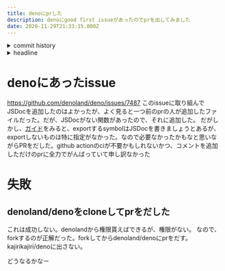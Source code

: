 ```yaml
---
title: denoにprした
description: denoにgood first issueがあったのでprを出してみました
date: 2020-11-29T21:33:15.000Z
---
```

<!-- history area start -->
<details><summary>commit history</summary><div><ol>

</ol></div></details>
<!-- history area end -->
<!-- toc area start -->
<details><summary>headline</summary><div>

<!-- toc -->

- [denoにあったissue](#deno%E3%81%AB%E3%81%82%E3%81%A3%E3%81%9Fissue)
- [失敗](#%E5%A4%B1%E6%95%97)
  * [denoland/denoをcloneしてprをだした](#denolanddeno%E3%82%92clone%E3%81%97%E3%81%A6pr%E3%82%92%E3%81%A0%E3%81%97%E3%81%9F)

<!-- tocstop -->

</div></details>

<!-- toc area end -->

# denoにあったissue
https://github.com/denoland/deno/issues/7487
このissueに取り組んでJSDocを追加したのはよかったが、よく見ると一つ前のprの人が追加したファイルだった。だが、JSDocがない関数があったので、それに追加した。
だがしかし、[ガイド](https://github.com/denoland/deno/blob/master/docs/contributing/style_guide.md#use-jsdoc-for-exported-symbols)をみると、exportするsymbolはJSDocを書きましょうとあるが、exportしないものは特に指定がなかった。なので必要なかったかもなと思いながらPRをだした。github actionのciが不要かもしれないかつ、コメントを追加しただけのprに全力でがんばっていて申し訳なかった

# 失敗
## denoland/denoをcloneしてprをだした
これは成功しない。denolandから権限貰えばできるが、権限がない。
なので、forkするのが正解だった。forkしてからdenoland/denoにprをだす。kajirikajiri/denoに出さない。

どうなるかなー

